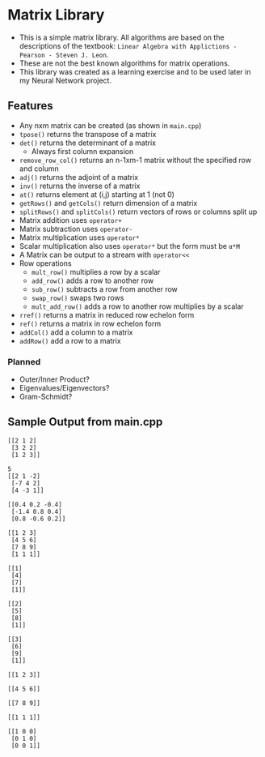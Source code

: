 # Matrix Library
* This is a simple matrix library. All algorithms are based on the descriptions of the textbook: `Linear Algebra with Applictions - Pearson - Steven J. Leon`.
* These are not the best known algorithms for matrix operations.
* This library was created as a learning exercise and to be used later in my Neural Network project.

## Features
* Any nxm matrix can be created (as shown in `main.cpp`)
* `tpose()` returns the transpose of a matrix
* `det()` returns the determinant of a matrix
    * Always first column expansion
* `remove_row_col()` returns an n-1xm-1 matrix without the specified row and column
* `adj()` returns the adjoint of a matrix
* `inv()` returns the inverse of a matrix
* `at()` returns element at (i,j) starting at 1 (not 0)
* `getRows()` and `getCols()` return dimension of a matrix
* `splitRows()` and `splitCols()` return vectors of rows or columns split up
* Matrix addition uses `operator+`
* Matrix subtraction uses `operator-`
* Matrix multiplication uses `operator*`
* Scalar multiplication also uses `operator*` but the form must be `α*M`
* A Matrix can be output to a stream with `operator<<`
* Row operations
    * `mult_row()` multiplies a row by a scalar
    * `add_row()` adds a row to another row
    * `sub_row()` subtracts a row from another row
    * `swap_row()` swaps two rows
    * `mult_add_row()` adds a row to another row multiplies by a scalar
* `rref()` returns a matrix in reduced row echelon form
* `ref()` returns a matrix in row echelon form
* `addCol()` add a column to a matrix
* `addRow()` add a row to a matrix

### Planned
* Outer/Inner Product?
* Eigenvalues/Eigenvectors?
* Gram-Schmidt?

## Sample Output from main.cpp
```
[[2 1 2]
 [3 2 2]
 [1 2 3]]

5
[[2 1 -2]
 [-7 4 2]
 [4 -3 1]]

[[0.4 0.2 -0.4]
 [-1.4 0.8 0.4]
 [0.8 -0.6 0.2]]

[[1 2 3]
 [4 5 6]
 [7 8 9]
 [1 1 1]]

[[1]
 [4]
 [7]
 [1]]

[[2]
 [5]
 [8]
 [1]]

[[3]
 [6]
 [9]
 [1]]

[[1 2 3]]

[[4 5 6]]

[[7 8 9]]

[[1 1 1]]

[[1 0 0]
 [0 1 0]
 [0 0 1]]

```
